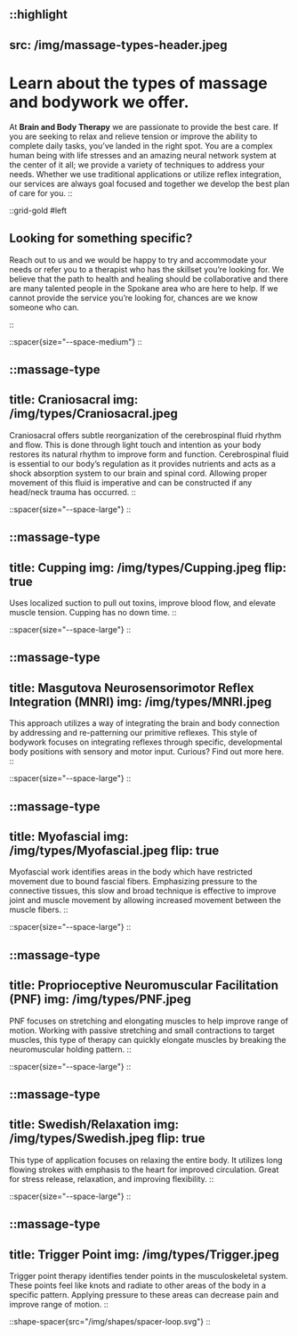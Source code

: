 ::highlight
---
src: /img/massage-types-header.jpeg
---
# Learn about the types of massage and bodywork we offer.

At **Brain and Body Therapy** we are passionate to provide the best care. If you are seeking to relax and relieve tension or improve the ability to complete daily tasks, you’ve landed in the right spot. You are a complex human being with life stresses and an amazing neural network system at the center of it all; we provide a variety of techniques to address your needs. Whether we use traditional applications or utilize reflex integration, our services are always goal focused and together we develop the best plan of care for you.
::

::grid-gold
#left
## Looking for something specific? 
Reach out to us and we would be happy to try and accommodate your needs or refer you to a therapist who has the skillset you’re looking for. We believe that the path to health and healing should be collaborative and there are many talented people in the Spokane area who are here to help. If we cannot provide the service you’re looking for, chances are we know someone who can.

:: 


::spacer{size="--space-medium"}
::

<!-- start massage types -->
::massage-type
---
title: Craniosacral
img: /img/types/Craniosacral.jpeg
---
Craniosacral offers subtle reorganization of the cerebrospinal fluid rhythm and flow. This is done through light touch and intention as your body restores its natural rhythm to improve form and function. Cerebrospinal fluid is essential to our body’s regulation as it provides nutrients and acts as a shock absorption system to our brain and spinal cord. Allowing proper movement of this fluid is imperative and can be constructed if any head/neck trauma has occurred. 
::

::spacer{size="--space-large"}
::

::massage-type
---
title: Cupping
img: /img/types/Cupping.jpeg
flip: true
---
Uses localized suction to pull out toxins, improve blood flow, and elevate muscle tension. Cupping has no down time.
::

::spacer{size="--space-large"}
::

::massage-type
---
title: Masgutova Neurosensorimotor Reflex Integration (MNRI)
img: /img/types/MNRI.jpeg
---
This approach utilizes a way of integrating the brain and body connection by addressing and re-patterning our primitive reflexes. This style of bodywork focuses on integrating reflexes through specific, developmental body positions with sensory and motor input. Curious? Find out more here.
::

::spacer{size="--space-large"}
::

::massage-type
---
title: Myofascial
img: /img/types/Myofascial.jpeg
flip: true
---
Myofascial work identifies areas in the body which have restricted movement due to bound fascial fibers. Emphasizing pressure to the connective tissues, this slow and broad technique is effective to improve joint and muscle movement by allowing increased movement between the muscle fibers.
::

::spacer{size="--space-large"}
::

::massage-type
---
title: Proprioceptive Neuromuscular Facilitation (PNF)
img: /img/types/PNF.jpeg
---
PNF focuses on stretching and elongating muscles to help improve range of motion. Working with passive stretching and small contractions to target muscles, this type of therapy can quickly elongate muscles by breaking the neuromuscular holding pattern.
::

::spacer{size="--space-large"}
::

::massage-type
---
title: Swedish/Relaxation
img: /img/types/Swedish.jpeg
flip: true
---
This type of application focuses on relaxing the entire body. It utilizes long flowing strokes with emphasis to the heart for improved circulation. Great for stress release, relaxation, and improving flexibility. 
::

::spacer{size="--space-large"}
::

::massage-type
---
title: Trigger Point
img: /img/types/Trigger.jpeg
---
Trigger point therapy identifies tender points in the musculoskeletal system. These points feel like knots and radiate to other areas of the body in a specific pattern. Applying pressure to these areas can decrease pain and improve range of motion.
::
<!-- end massage types -->

::shape-spacer{src="/img/shapes/spacer-loop.svg"}
::
